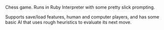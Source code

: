 Chess game. Runs in Ruby Interpreter with some pretty slick prompting.

Supports save/load features, human and computer players, and has some basic AI that uses rough heuristics to evaluate its next move.
